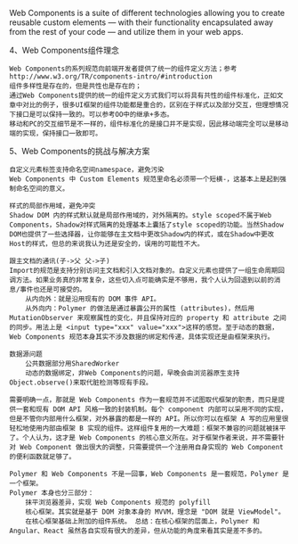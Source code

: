 



Web Components is a suite of different technologies allowing you to create reusable custom elements — with their functionality encapsulated away from the rest of your code — and utilize them in your web apps.


4、Web Components组件理念

    Web Components的系列规范向前端开发者提供了统一的组件定义方法；参考 http://www.w3.org/TR/components-intro/#introduction
    组件多样性是存在的，但是共性也是存在的；
    通过Web Components提供的统一的组件定义方式我们可以将具有共性的组件标准化，正如文章中对比的例子，很多UI框架的组件功能都是重合的，区别在于样式以及部分交互，但理想情况下接口是可以保持一致的。可以参考OO中的继承+多态。
    移动和PC的交互细节是不一样的，组件标准化的是接口并不是实现，因此移动端完全可以是移动端的实现，保持接口一致即可。

5、Web Components的挑战与解决方案

    自定义元素标签支持命名空间namespace，避免污染
    Web Components 中 Custom Elements 规范里命名必须带一个短横-，这基本上是起到强制命名空间的意义。

    样式的局部作用域，避免冲突
    Shadow DOM 内的样式默认就是局部作用域的，对外隔离的。style scoped不属于Web Components，Shadow对样式隔离的处理基本上囊括了style scoped的功能。当然Shadow DOM也提供了一些选择器，让你能够在主文档中更改Shadow内的样式，或在Shadow中更改Host的样式，但总的来说我认为还是安全的，误用的可能性不大。

    跟主文档的通讯(子->父 父->子)
    Import的规范是支持分别访问主文档和引入文档对象的。自定义元素也提供了一组生命周期回调方法。如果业务真的非常复杂，这些切入点可能确实是不够用，我个人认为回退到以前的消息/事件也还是可接受的。
        从内向外：就是沿用现有的 DOM 事件 API。
        从外向内：Polymer 的做法是通过暴露公开的属性 (attributes)，然后用 MutationObserver 来观察属性的变化，并且保持对应的 property 和 attribute 之间的同步。用法上是 <input type="xxx" value="xxx">这样的感觉。至于动态的数据，Web Components 规范本身其实不涉及数据的绑定和传递，具体实现还是由框架来执行。

    数据源问题
        公共数据部分用SharedWorker
        动态的数据绑定，非Web Components的问题，早晚会由浏览器原生支持Object.observe()来取代脏检测等现有手段。

    需要明确一点，那就是 Web Components 作为一套规范并不试图取代框架的职责，而只是提供一套和现有 DOM API 风格一致的封装机制。每个 component 内部可以采用不同的实现，但是不管你内部用什么框架，对外暴露的都是一样的 API。所以你可以在框架 A 写的应用里很轻松地使用内部由框架 B 实现的组件。这样组件复用的一大难题：框架不兼容的问题就被抹平了。个人认为，这才是 Web Components 的核心意义所在。对于框架作者来说，并不需要针对 Web Component 做出很大的调整，只需要提供一个注册用自身实现的 Web Component 的便利函数就足够了。

    Polymer 和 Web Components 不是一回事，Web Components 是一套规范，Polymer 是一个框架。
    Polymer 本身也分三部分：
        抹平浏览器差异，实现 Web Components 规范的 polyfill
        核心框架。其实就是基于 DOM 对象本身的 MVVM，理念是 "DOM 就是 ViewModel"。
        在核心框架基础上附加的组件系统。 总结：在核心框架的层面上，Polymer 和 Angular、React 虽然各自实现有很大的差异，但从功能的角度来看其实是差不多的。